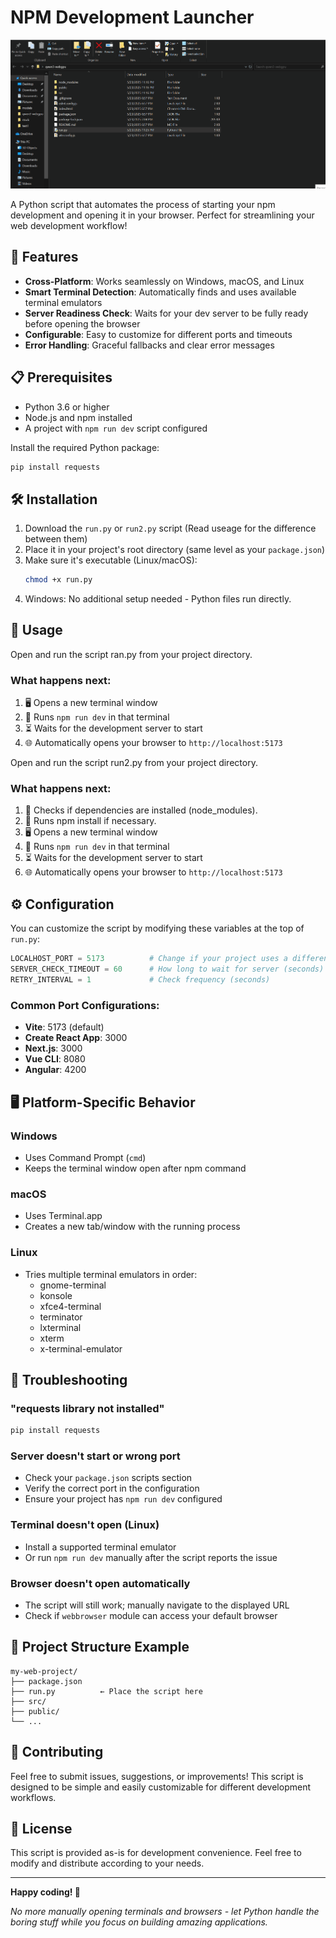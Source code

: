 # NPM Development Launcher

![dev-starter Chat Demo](https://raw.githubusercontent.com/LMLK-seal/dev-starter/refs/heads/main/dev-starter.gif)

A Python script that automates the process of starting your npm development and opening it in your browser. Perfect for streamlining your web development workflow!

## 🚀 Features

- **Cross-Platform**: Works seamlessly on Windows, macOS, and Linux
- **Smart Terminal Detection**: Automatically finds and uses available terminal emulators
- **Server Readiness Check**: Waits for your dev server to be fully ready before opening the browser
- **Configurable**: Easy to customize for different ports and timeouts
- **Error Handling**: Graceful fallbacks and clear error messages

## 📋 Prerequisites

- Python 3.6 or higher
- Node.js and npm installed
- A project with `npm run dev` script configured

Install the required Python package:
```bash
pip install requests
```

## 🛠️ Installation

1. Download the `run.py` or `run2.py` script (Read useage for the difference between them)
2. Place it in your project's root directory (same level as your `package.json`)
3. Make sure it's executable (Linux/macOS):
   ```bash
   chmod +x run.py
   ```
4. Windows: No additional setup needed - Python files run directly.

## 🎯 Usage

Open and run the script ran.py from your project directory.

### What happens next:
1. 🖥️ Opens a new terminal window
2. 🏃 Runs `npm run dev` in that terminal
3. ⏳ Waits for the development server to start
4. 🌐 Automatically opens your browser to `http://localhost:5173`

Open and run the script run2.py from your project directory.

### What happens next:
1. 📝 Checks if dependencies are installed (node_modules).
2. 🔧 Runs npm install if necessary.
3. 🖥️ Opens a new terminal window
4. 🏃 Runs `npm run dev` in that terminal
5. ⏳ Waits for the development server to start
6. 🌐 Automatically opens your browser to `http://localhost:5173`

## ⚙️ Configuration

You can customize the script by modifying these variables at the top of `run.py`:

```python
LOCALHOST_PORT = 5173          # Change if your project uses a different port
SERVER_CHECK_TIMEOUT = 60      # How long to wait for server (seconds)
RETRY_INTERVAL = 1             # Check frequency (seconds)
```

### Common Port Configurations:
- **Vite**: 5173 (default)
- **Create React App**: 3000
- **Next.js**: 3000
- **Vue CLI**: 8080
- **Angular**: 4200

## 🖥️ Platform-Specific Behavior

### Windows
- Uses Command Prompt (`cmd`)
- Keeps the terminal window open after npm command

### macOS
- Uses Terminal.app
- Creates a new tab/window with the running process

### Linux
- Tries multiple terminal emulators in order:
  - gnome-terminal
  - konsole
  - xfce4-terminal
  - terminator
  - lxterminal
  - xterm
  - x-terminal-emulator

## 🔧 Troubleshooting

### "requests library not installed"
```bash
pip install requests
```

### Server doesn't start or wrong port
- Check your `package.json` scripts section
- Verify the correct port in the configuration
- Ensure your project has `npm run dev` configured

### Terminal doesn't open (Linux)
- Install a supported terminal emulator
- Or run `npm run dev` manually after the script reports the issue

### Browser doesn't open automatically
- The script will still work; manually navigate to the displayed URL
- Check if `webbrowser` module can access your default browser

## 📁 Project Structure Example

```
my-web-project/
├── package.json
├── run.py          ← Place the script here
├── src/
├── public/
└── ...
```

## 🤝 Contributing

Feel free to submit issues, suggestions, or improvements! This script is designed to be simple and easily customizable for different development workflows.

## 📝 License

This script is provided as-is for development convenience. Feel free to modify and distribute according to your needs.

---

**Happy coding! 🎉**

*No more manually opening terminals and browsers - let Python handle the boring stuff while you focus on building amazing applications.*
